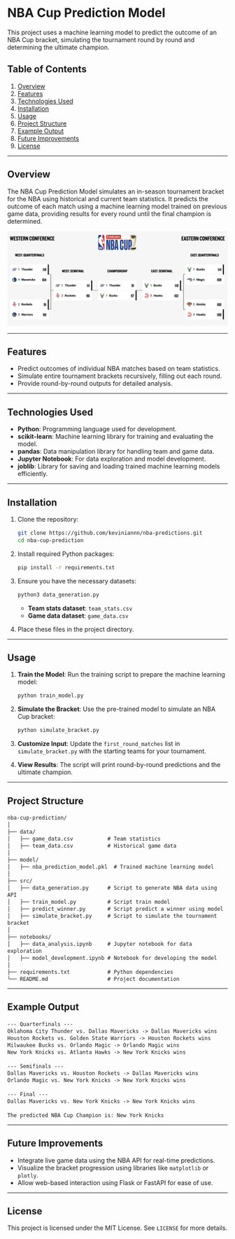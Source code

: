 # NBA Cup Prediction Model

This project uses a machine learning model to predict the outcome of an NBA Cup bracket, simulating the tournament round by round and determining the ultimate champion.

## Table of Contents
1. [Overview](#overview)
2. [Features](#features)
3. [Technologies Used](#technologies-used)
4. [Installation](#installation)
5. [Usage](#usage)
6. [Project Structure](#project-structure)
7. [Example Output](#example-output)
8. [Future Improvements](#future-improvements)
9. [License](#license)

---

## Overview

The NBA Cup Prediction Model simulates an in-season tournament bracket for the NBA using historical and current team statistics. It predicts the outcome of each match using a machine learning model trained on previous game data, providing results for every round until the final champion is determined.

![NBA Bracket](/images/nba_cup.png)

---

## Features

- Predict outcomes of individual NBA matches based on team statistics.
- Simulate entire tournament brackets recursively, filling out each round.
- Provide round-by-round outputs for detailed analysis.

---

## Technologies Used

- **Python**: Programming language used for development.
- **scikit-learn**: Machine learning library for training and evaluating the model.
- **pandas**: Data manipulation library for handling team and game data.
- **Jupyter Notebook**: For data exploration and model development.
- **joblib**: Library for saving and loading trained machine learning models efficiently.

---

## Installation

1. Clone the repository:
   ```bash
   git clone https://github.com/keviniannn/nba-predictions.git
   cd nba-cup-prediction
   ```

2. Install required Python packages:
   ```bash
   pip install -r requirements.txt
   ```

3. Ensure you have the necessary datasets:
   ```bash
   python3 data_generation.py
   ```
   - **Team stats dataset**: `team_stats.csv`
   - **Game data dataset**: `game_data.csv`

4. Place these files in the project directory.

---

## Usage

1. **Train the Model**:
   Run the training script to prepare the machine learning model:
   ```bash
   python train_model.py
   ```

2. **Simulate the Bracket**:
   Use the pre-trained model to simulate an NBA Cup bracket:
   ```bash
   python simulate_bracket.py
   ```

3. **Customize Input**:
   Update the `first_round_matches` list in `simulate_bracket.py` with the starting teams for your tournament.

4. **View Results**:
   The script will print round-by-round predictions and the ultimate champion.

---

## Project Structure

```plaintext
nba-cup-prediction/
│
├── data/
│   ├── game_data.csv           # Team statistics
│   ├── team_data.csv           # Historical game data
│
├── model/
│   ├── nba_prediction_model.pkl  # Trained machine learning model
│
├── src/
│   ├── data_generation.py      # Script to generate NBA data using API
│   ├── train_model.py          # Script train model
│   ├── predict_winner.py       # Script predict a winner using model
│   ├── simulate_bracket.py     # Script to simulate the tournament bracket
│
├── notebooks/
│   ├── data_analysis.ipynb     # Jupyter notebook for data exploration
│   ├── model_development.ipynb # Notebook for developing the model
│
├── requirements.txt            # Python dependencies
└── README.md                   # Project documentation
```

---

## Example Output

```plaintext
--- Quarterfinals ---
Oklahoma City Thunder vs. Dallas Mavericks -> Dallas Mavericks wins
Houston Rockets vs. Golden State Warriors -> Houston Rockets wins
Milwaukee Bucks vs. Orlando Magic -> Orlando Magic wins
New York Knicks vs. Atlanta Hawks -> New York Knicks wins

--- Semifinals ---
Dallas Mavericks vs. Houston Rockets -> Dallas Mavericks wins
Orlando Magic vs. New York Knicks -> New York Knicks wins

--- Final ---
Dallas Mavericks vs. New York Knicks -> New York Knicks wins

The predicted NBA Cup Champion is: New York Knicks
```

---

## Future Improvements

- Integrate live game data using the NBA API for real-time predictions.
- Visualize the bracket progression using libraries like `matplotlib` or `plotly`.
- Allow web-based interaction using Flask or FastAPI for ease of use.

---

## License

This project is licensed under the MIT License. See `LICENSE` for more details.
